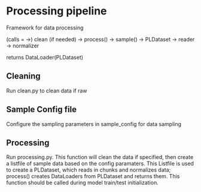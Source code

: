 # Processing pipeline

Framework for data processing

(calls = ->)
clean (if needed)
-> process()
-> sample()
-> PLDataset
-> reader 
-> normalizer

returns DataLoader(PLDataset)

## Cleaning

Run clean.py to clean data if raw

## Sample Config file 

Configure the sampling parameters in sample_config for data sampling

## Processing

Run processing.py. This function will clean the data if specified, then create a listfile of sample data based on the config paramaters. This Listfile is used to create a PLDataset, which reads in chunks and normalizes data; process() creates DataLoaders from PLDataset and returns them. This function should be called during model train/test initialization.


